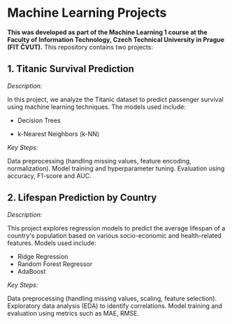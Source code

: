 # **Machine Learning Projects**



**This was developed as part of the Machine Learning 1 course at the Faculty of Information Technology, Czech Technical University in Prague (FIT ČVUT).**
This repository contains two projects:

## 1. Titanic Survival Prediction
*Description:*

In this project, we analyze the Titanic dataset to predict passenger survival using machine learning techniques. The models used include:

- Decision Trees

- k-Nearest Neighbors (k-NN)

*Key Steps:*

Data preprocessing (handling missing values, feature encoding, normalization).
Model training and hyperparameter tuning.
Evaluation using accuracy, F1-score and AUC.

## 2. Lifespan Prediction by Country
*Description:*

This project explores regression models to predict the average lifespan of a country's population based on various socio-economic and health-related features. Models used include:

- Ridge Regression
- Random Forest Regressor
- AdaBoost

*Key Steps:*

Data preprocessing (handling missing values, scaling, feature selection).
Exploratory data analysis (EDA) to identify correlations.
Model training and evaluation using metrics such as MAE, RMSE.
